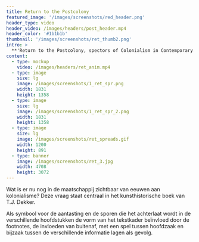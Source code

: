 ```yaml
---
title: Return to the Postcolony
featured_image: '/images/screenshots/red_header.png'
header_type: video
header_video: /images/headers/post_header.mp4
header_color: '#1b1b1b'
thumbnail: '/images/screenshots/ret_thumb2.png'
intro: >
  **'Return to the Postcolony, spectors of Colonialism in Contemporary Arts'** exposeert kunstprojecten die sporen van het koloniale tijdperk blootleggen.
content:
  - type: mockup
    video: /images/headers/ret_anim.mp4
  - type: image
    size: lg
    image: /images/screenshots/1_ret_spr.png
    width: 1831
    height: 1358
  - type: image
    size: lg
    image: /images/screenshots/1_ret_spr_2.png
    width: 1831
    height: 1358
  - type: image
    size: lg
    image: /images/screenshots/ret_spreads.gif
    width: 1200
    height: 891
  - type: banner
    image: /images/screenshots/ret_3.jpg
    width: 4708
    height: 3072
---
```


Wat is er nu nog in de maatschappij zichtbaar van eeuwen aan kolonialisme? Deze vraag staat centraal in het kunsthistorische boek van T.J. Dekker.

Als symbool voor de aantasting en de sporen die het achterlaat wordt in de verschillende hoofdstukken de vorm van het tekstkader beïnvloed door de footnotes, de invloeden van buitenaf, met een spel tussen hoofdzaak en bijzaak tussen de verschillende informatie lagen als gevolg.